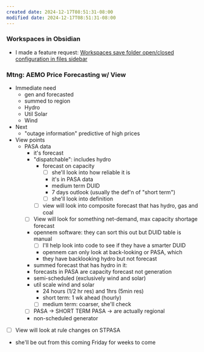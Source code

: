```yaml
---
created date: 2024-12-17T08:51:31-08:00
modified date: 2024-12-17T08:51:31-08:00
---
```

### Workspaces in Obsidian
- I made a feature request: [Workspaces save folder open/closed configuration in files sidebar](https://forum.obsidian.md/t/workspaces-save-folder-open-closed-configuration-in-files-sidebar/70828)
### Mtng: AEMO Price Forecasting w/ View
- Immediate need
	- gen and forecasted
	- summed to region
	- Hydro
	- Util Solar
	- Wind
- Next
	- "outage information" predictive of high prices
- View points
	- PASA data
		- it's forecast
		- "dispatchable": includes hydro
			- forecast on capacity
				- [ ] she'll look into how reliable it is
				- it's in PASA data
				- medium term DUID
				- 7 days outlook (usually the def'n of "short term")
				- [ ] she'll look into definition
			- [ ] view will look into composite forecast that has hydro, gas and coal
		- [ ] View will look for something net-demand, max capacity shortage forecast
		- opennem software: they can sort this out but DUID table is manual
			- [ ] I'll help look into code to see if they have a smarter DUID
			- opennem can only look at back-looking or PASA, which 
			- they have backlooking hydro but not forecast
		- summed forecast that has hydro in it: 
		- forecasts in PASA are capacity forecast not generation
		- semi-scheduled (exclusively wind and solar)
		- util scale wind and solar
			- 24 hours (1/2 hr res) and 1hrs (5min res)
			- short term: 1 wk ahead (hourly)
			- [ ] medium term: coarser, she'll check
		- [ ] PASA -> SHORT TERM PASA -> are actually regional
		- non-scheduled generator
- [ ] View will look at rule changes on STPASA
- she'll be out from this coming Friday for weeks to come